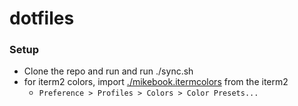# dotfiles

### Setup

* Clone the repo and run and run ./sync.sh
* for iterm2 colors, import [./mikebook.itermcolors](./mikebook.itermcolors) from the iterm2 
  * `Preference > Profiles > Colors > Color Presets...`
